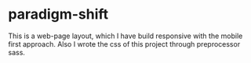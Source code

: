 # paradigm-shift
This is a web-page layout, which I have build responsive with the mobile first approach. Also I wrote the css of this project 
through preprocessor sass.
